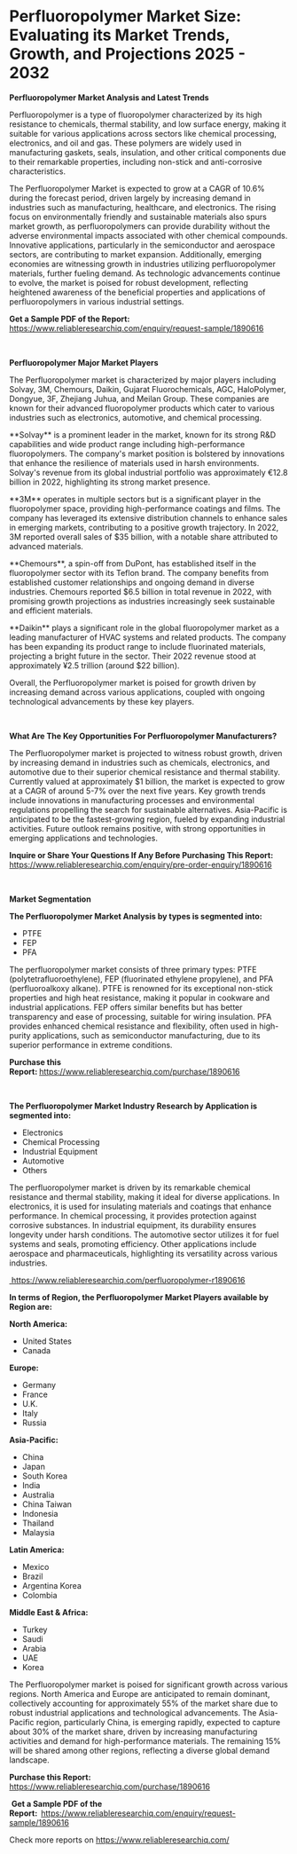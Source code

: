 <p><h1>Perfluoropolymer Market Size: Evaluating its Market Trends, Growth, and Projections 2025 - 2032</h1></p><p><strong>Perfluoropolymer Market Analysis and Latest Trends</strong></p>
<p><p>Perfluoropolymer is a type of fluoropolymer characterized by its high resistance to chemicals, thermal stability, and low surface energy, making it suitable for various applications across sectors like chemical processing, electronics, and oil and gas. These polymers are widely used in manufacturing gaskets, seals, insulation, and other critical components due to their remarkable properties, including non-stick and anti-corrosive characteristics.</p><p>The Perfluoropolymer Market is expected to grow at a CAGR of 10.6% during the forecast period, driven largely by increasing demand in industries such as manufacturing, healthcare, and electronics. The rising focus on environmentally friendly and sustainable materials also spurs market growth, as perfluoropolymers can provide durability without the adverse environmental impacts associated with other chemical compounds. Innovative applications, particularly in the semiconductor and aerospace sectors, are contributing to market expansion. Additionally, emerging economies are witnessing growth in industries utilizing perfluoropolymer materials, further fueling demand. As technologic advancements continue to evolve, the market is poised for robust development, reflecting heightened awareness of the beneficial properties and applications of perfluoropolymers in various industrial settings.</p></p>
<p><strong>Get a Sample PDF of the Report:&nbsp;</strong> <a href="https://www.reliableresearchiq.com/enquiry/request-sample/1890616?utm_campaign=2285&utm_medium=2&utm_source=Github&utm_content=ia&utm_term=02042025&utm_id=perfluoropolymer">https://www.reliableresearchiq.com/enquiry/request-sample/1890616</a></p>
<p>&nbsp;</p>
<p><strong>Perfluoropolymer Major Market Players</strong></p>
<p><p>The Perfluoropolymer market is characterized by major players including Solvay, 3M, Chemours, Daikin, Gujarat Fluorochemicals, AGC, HaloPolymer, Dongyue, 3F, Zhejiang Juhua, and Meilan Group. These companies are known for their advanced fluoropolymer products which cater to various industries such as electronics, automotive, and chemical processing.</p><p>**Solvay** is a prominent leader in the market, known for its strong R&D capabilities and wide product range including high-performance fluoropolymers. The company's market position is bolstered by innovations that enhance the resilience of materials used in harsh environments. Solvay's revenue from its global industrial portfolio was approximately €12.8 billion in 2022, highlighting its strong market presence.</p><p>**3M** operates in multiple sectors but is a significant player in the fluoropolymer space, providing high-performance coatings and films. The company has leveraged its extensive distribution channels to enhance sales in emerging markets, contributing to a positive growth trajectory. In 2022, 3M reported overall sales of $35 billion, with a notable share attributed to advanced materials.</p><p>**Chemours**, a spin-off from DuPont, has established itself in the fluoropolymer sector with its Teflon brand. The company benefits from established customer relationships and ongoing demand in diverse industries. Chemours reported $6.5 billion in total revenue in 2022, with promising growth projections as industries increasingly seek sustainable and efficient materials.</p><p>**Daikin** plays a significant role in the global fluoropolymer market as a leading manufacturer of HVAC systems and related products. The company has been expanding its product range to include fluorinated materials, projecting a bright future in the sector. Their 2022 revenue stood at approximately ¥2.5 trillion (around $22 billion).</p><p>Overall, the Perfluoropolymer market is poised for growth driven by increasing demand across various applications, coupled with ongoing technological advancements by these key players.</p></p>
<p>&nbsp;</p>
<p><strong>What Are The Key Opportunities For Perfluoropolymer Manufacturers?</strong></p>
<p><p>The Perfluoropolymer market is projected to witness robust growth, driven by increasing demand in industries such as chemicals, electronics, and automotive due to their superior chemical resistance and thermal stability. Currently valued at approximately $1 billion, the market is expected to grow at a CAGR of around 5-7% over the next five years. Key growth trends include innovations in manufacturing processes and environmental regulations propelling the search for sustainable alternatives. Asia-Pacific is anticipated to be the fastest-growing region, fueled by expanding industrial activities. Future outlook remains positive, with strong opportunities in emerging applications and technologies.</p></p>
<p><strong>Inquire or Share Your Questions If Any Before Purchasing This Report:</strong> <a href="https://www.reliableresearchiq.com/enquiry/pre-order-enquiry/1890616?utm_campaign=2285&utm_medium=2&utm_source=Github&utm_content=ia&utm_term=02042025&utm_id=perfluoropolymer">https://www.reliableresearchiq.com/enquiry/pre-order-enquiry/1890616</a></p>
<p>&nbsp;</p>
<p><strong>Market Segmentation</strong></p>
<p><strong>The Perfluoropolymer Market Analysis by types is segmented into:</strong></p>
<p><ul><li>PTFE</li><li>FEP</li><li>PFA</li></ul></p>
<p><p>The perfluoropolymer market consists of three primary types: PTFE (polytetrafluoroethylene), FEP (fluorinated ethylene propylene), and PFA (perfluoroalkoxy alkane). PTFE is renowned for its exceptional non-stick properties and high heat resistance, making it popular in cookware and industrial applications. FEP offers similar benefits but has better transparency and ease of processing, suitable for wiring insulation. PFA provides enhanced chemical resistance and flexibility, often used in high-purity applications, such as semiconductor manufacturing, due to its superior performance in extreme conditions.</p></p>
<p><strong>Purchase this Report:&nbsp;</strong><a href="https://www.reliableresearchiq.com/purchase/1890616?utm_campaign=2285&utm_medium=2&utm_source=Github&utm_content=ia&utm_term=02042025&utm_id=perfluoropolymer">https://www.reliableresearchiq.com/purchase/1890616</a></p>
<p>&nbsp;</p>
<p><strong>The Perfluoropolymer Market Industry Research by Application is segmented into:</strong></p>
<p><ul><li>Electronics</li><li>Chemical Processing</li><li>Industrial Equipment</li><li>Automotive</li><li>Others</li></ul></p>
<p><p>The perfluoropolymer market is driven by its remarkable chemical resistance and thermal stability, making it ideal for diverse applications. In electronics, it is used for insulating materials and coatings that enhance performance. In chemical processing, it provides protection against corrosive substances. In industrial equipment, its durability ensures longevity under harsh conditions. The automotive sector utilizes it for fuel systems and seals, promoting efficiency. Other applications include aerospace and pharmaceuticals, highlighting its versatility across various industries.</p></p>
<p><a href="https://www.reliableresearchiq.com/perfluoropolymer-r1890616?utm_campaign=2285&utm_medium=2&utm_source=Github&utm_content=ia&utm_term=02042025&utm_id=perfluoropolymer">&nbsp;https://www.reliableresearchiq.com/perfluoropolymer-r1890616</a></p>
<p><strong>In terms of Region, the Perfluoropolymer Market Players available by Region are:</strong></p>
<p>
    <p> <strong> North America: </strong>
        <ul>
            <li>United States</li>
            <li>Canada</li>
        </ul>
        </p> 
    <p> <strong> Europe: </strong>
        <ul>
            <li>Germany</li>
            <li>France</li>
            <li>U.K.</li>
            <li>Italy</li>
            <li>Russia</li>
        </ul>
        </p> 
    <p> <strong> Asia-Pacific: </strong>
        <ul>
            <li>China</li>
            <li>Japan</li>
            <li>South Korea</li>
            <li>India</li>
            <li>Australia</li>
            <li>China Taiwan</li>
            <li>Indonesia</li>
            <li>Thailand</li>
            <li>Malaysia</li>
        </ul>
        </p> 
    <p> <strong> Latin America: </strong>
        <ul>
            <li>Mexico</li>
            <li>Brazil</li>
            <li>Argentina Korea</li>
            <li>Colombia</li>
        </ul>
        </p> 
    <p> <strong> Middle East & Africa: </strong>
        <ul>
            <li>Turkey</li>
            <li>Saudi</li>
            <li>Arabia</li>
            <li>UAE</li>
            <li>Korea</li>
        </ul>
    </p>
    </p>
<p><p>The Perfluoropolymer market is poised for significant growth across various regions. North America and Europe are anticipated to remain dominant, collectively accounting for approximately 55% of the market share due to robust industrial applications and technological advancements. The Asia-Pacific region, particularly China, is emerging rapidly, expected to capture about 30% of the market share, driven by increasing manufacturing activities and demand for high-performance materials. The remaining 15% will be shared among other regions, reflecting a diverse global demand landscape.</p></p>
<p><strong>Purchase this Report: </strong><a href="https://www.reliableresearchiq.com/purchase/1890616?utm_campaign=2285&utm_medium=2&utm_source=Github&utm_content=ia&utm_term=02042025&utm_id=perfluoropolymer">https://www.reliableresearchiq.com/purchase/1890616</a></p>
<p>&nbsp;<strong>Get a Sample PDF of the Report:&nbsp;&nbsp;</strong><a href="https://www.reliableresearchiq.com/enquiry/request-sample/1890616?utm_campaign=2285&utm_medium=2&utm_source=Github&utm_content=ia&utm_term=02042025&utm_id=perfluoropolymer">https://www.reliableresearchiq.com/enquiry/request-sample/1890616</a></p>
<p><strong></strong></p>
<p>Check more reports on <a href="https://www.reliableresearchiq.com/?utm_campaign=2285&utm_medium=2&utm_source=Github&utm_content=ia&utm_term=02042025&utm_id=perfluoropolymer">https://www.reliableresearchiq.com/</a></p>